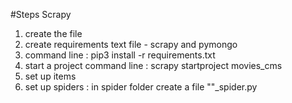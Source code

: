 #Steps Scrapy
1. create the file 
2. create requirements text file - scrapy and pymongo
3. command line :  pip3 install -r requirements.txt 
4. start a project command line : scrapy startproject movies_cms
5. set up items 
6. set up spiders : in spider folder create a file ""_spider.py 




